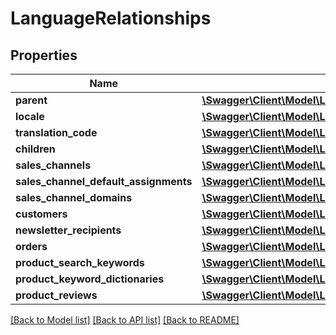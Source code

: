 # LanguageRelationships

## Properties
Name | Type | Description | Notes
------------ | ------------- | ------------- | -------------
**parent** | [**\Swagger\Client\Model\LanguageRelationshipsParent**](LanguageRelationshipsParent.md) |  | [optional] 
**locale** | [**\Swagger\Client\Model\LanguageRelationshipsLocale**](LanguageRelationshipsLocale.md) |  | [optional] 
**translation_code** | [**\Swagger\Client\Model\LanguageRelationshipsTranslationCode**](LanguageRelationshipsTranslationCode.md) |  | [optional] 
**children** | [**\Swagger\Client\Model\LanguageRelationshipsChildren**](LanguageRelationshipsChildren.md) |  | [optional] 
**sales_channels** | [**\Swagger\Client\Model\LanguageRelationshipsSalesChannels**](LanguageRelationshipsSalesChannels.md) |  | [optional] 
**sales_channel_default_assignments** | [**\Swagger\Client\Model\LanguageRelationshipsSalesChannelDefaultAssignments**](LanguageRelationshipsSalesChannelDefaultAssignments.md) |  | [optional] 
**sales_channel_domains** | [**\Swagger\Client\Model\LanguageRelationshipsSalesChannelDomains**](LanguageRelationshipsSalesChannelDomains.md) |  | [optional] 
**customers** | [**\Swagger\Client\Model\LanguageRelationshipsCustomers**](LanguageRelationshipsCustomers.md) |  | [optional] 
**newsletter_recipients** | [**\Swagger\Client\Model\LanguageRelationshipsNewsletterRecipients**](LanguageRelationshipsNewsletterRecipients.md) |  | [optional] 
**orders** | [**\Swagger\Client\Model\LanguageRelationshipsOrders**](LanguageRelationshipsOrders.md) |  | [optional] 
**product_search_keywords** | [**\Swagger\Client\Model\LanguageRelationshipsProductSearchKeywords**](LanguageRelationshipsProductSearchKeywords.md) |  | [optional] 
**product_keyword_dictionaries** | [**\Swagger\Client\Model\LanguageRelationshipsProductKeywordDictionaries**](LanguageRelationshipsProductKeywordDictionaries.md) |  | [optional] 
**product_reviews** | [**\Swagger\Client\Model\LanguageRelationshipsProductReviews**](LanguageRelationshipsProductReviews.md) |  | [optional] 

[[Back to Model list]](../../README.md#documentation-for-models) [[Back to API list]](../../README.md#documentation-for-api-endpoints) [[Back to README]](../../README.md)

